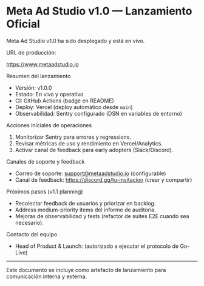 # Meta Ad Studio v1.0 — Lanzamiento Oficial

Meta Ad Studio v1.0 ha sido desplegado y está en vivo.

URL de producción:

https://www.metaadstudio.io

Resumen del lanzamiento

- Versión: v1.0.0
- Estado: En vivo y operativo
- CI: GitHub Actions (badge en README)
- Deploy: Vercel (deploy automático desde `main`)
- Observabilidad: Sentry configurado (DSN en variables de entorno)

Acciones iniciales de operaciones

1. Monitorizar Sentry para errores y regressions.
2. Revisar métricas de uso y rendimiento en Vercel/Analytics.
3. Activar canal de feedback para early adopters (Slack/Discord).

Canales de soporte y feedback

- Correo de soporte: support@metaadstudio.io (configurable)
- Canal de feedback: https://discord.gg/tu-invitacion (crear y compartir)

Próximos pasos (v1.1 planning)

- Recolectar feedback de usuarios y priorizar en backlog.
- Address medium-priority items del informe de auditoría.
- Mejoras de observabilidad y tests (refactor de suites E2E cuando sea necesario).

Contacto del equipo

- Head of Product & Launch: (autorizado a ejecutar el protocolo de Go-Live)

---

Este documento se incluye como artefacto de lanzamiento para comunicación interna y externa.

